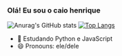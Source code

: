 ### Olá! Eu sou o caio henrique
![Anurag's GitHub stats](https://github-readme-stats.vercel.app/api?username=caiohsv&show_icons=true&theme=radical)
[![Top Langs](https://github-readme-stats.vercel.app/api/top-langs/?username=caiohsv&layout=compact&theme=radical&hide=Batchfile,Powershell)](https://github.com/anuraghazra/github-readme-stats)

- 🌱 Estudando Python e JavaScript
- 😄 Pronouns: ele/dele


